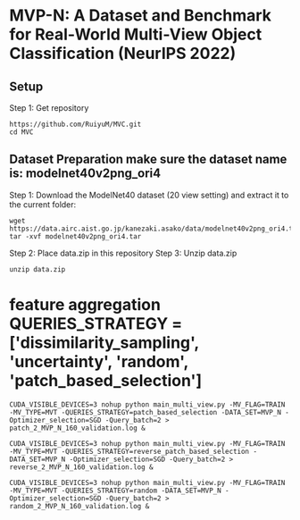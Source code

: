 # MVP-N: A Dataset and Benchmark for Real-World Multi-View Object Classification (NeurIPS 2022)

## Setup
Step 1: Get repository 
```
https://github.com/RuiyuM/MVC.git
cd MVC
```
## Dataset Preparation make sure the dataset name is: modelnet40v2png_ori4
Step 1: Download the ModelNet40 dataset (20 view setting) and extract it to the current folder:
```
wget https://data.airc.aist.go.jp/kanezaki.asako/data/modelnet40v2png_ori4.tar
tar -xvf modelnet40v2png_ori4.tar
```
Step 2: Place data.zip in this repository 
Step 3: Unzip data.zip 
```
unzip data.zip
```
# feature aggregation QUERIES_STRATEGY = ['dissimilarity_sampling', 'uncertainty', 'random', 'patch_based_selection']
```
CUDA_VISIBLE_DEVICES=3 nohup python main_multi_view.py -MV_FLAG=TRAIN -MV_TYPE=MVT -QUERIES_STRATEGY=patch_based_selection -DATA_SET=MVP_N -Optimizer_selection=SGD -Query_batch=2 > patch_2_MVP_N_160_validation.log &
```
```
CUDA_VISIBLE_DEVICES=3 nohup python main_multi_view.py -MV_FLAG=TRAIN -MV_TYPE=MVT -QUERIES_STRATEGY=reverse_patch_based_selection -DATA_SET=MVP_N -Optimizer_selection=SGD -Query_batch=2 > reverse_2_MVP_N_160_validation.log &
```
```
CUDA_VISIBLE_DEVICES=3 nohup python main_multi_view.py -MV_FLAG=TRAIN -MV_TYPE=MVT -QUERIES_STRATEGY=random -DATA_SET=MVP_N -Optimizer_selection=SGD -Query_batch=2 > random_2_MVP_N_160_validation.log &
```